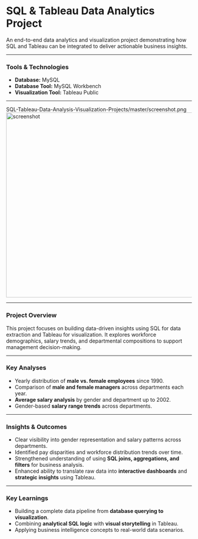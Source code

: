 # SQL & Tableau Data Analytics Project

An end-to-end data analytics and visualization project demonstrating how SQL and Tableau can be integrated to deliver actionable business insights.

---

### Tools & Technologies

* **Database:** MySQL
* **Database Tool:** MySQL Workbench
* **Visualization Tool:** Tableau Public

---

<!-- ### Live Dashboard

[View Dashboard on Tableau Public](https://public.tableau.com/profile/phonethiriyadana#!/vizhome/IntegratingSQLandTableauforDataAnalyticsandBusinessIntelligence/Dashboard1)

![Dashboard Preview](https://github.com/RaunakBansod )-->

SQL-Tableau-Data-Analysis-Visualization-Projects/master/screenshot.png
<img width="1210" height="500" alt="screenshot" src="https://github.com/user-attachments/assets/459dc1d7-c5b3-4f59-a075-729424ba014d" />


---

### Project Overview

This project focuses on building data-driven insights using SQL for data extraction and Tableau for visualization. It explores workforce demographics, salary trends, and departmental compositions to support management decision-making.

---

### Key Analyses

* Yearly distribution of **male vs. female employees** since 1990.
* Comparison of **male and female managers** across departments each year.
* **Average salary analysis** by gender and department up to 2002.
* Gender-based **salary range trends** across departments.

---

### Insights & Outcomes

* Clear visibility into gender representation and salary patterns across departments.
* Identified pay disparities and workforce distribution trends over time.
* Strengthened understanding of using **SQL joins, aggregations, and filters** for business analysis.
* Enhanced ability to translate raw data into **interactive dashboards** and **strategic insights** using Tableau.

---

### Key Learnings

* Building a complete data pipeline from **database querying to visualization**.
* Combining **analytical SQL logic** with **visual storytelling** in Tableau.
* Applying business intelligence concepts to real-world data scenarios.


